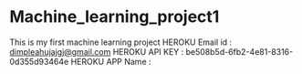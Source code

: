 # Machine_learning_project1
This is my first machine learning project
HEROKU Email id : dimpleahujajgj@gmail.com
HEROKU API KEY : be508b5d-6fb2-4e81-8316-0d355d93464e
HEROKU APP Name : 